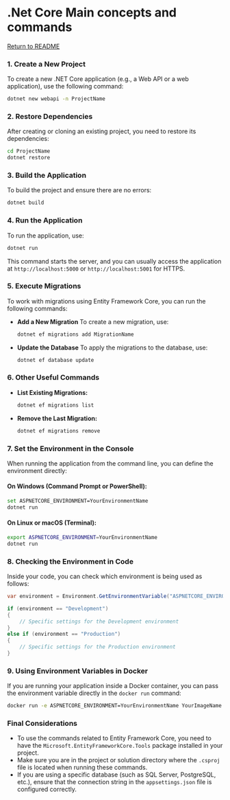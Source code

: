 # .Net Core Main concepts and commands

[Return to README](README.md)

### 1. **Create a New Project**
To create a new .NET Core application (e.g., a Web API or a web application), use the following command:

```bash
dotnet new webapi -n ProjectName
```

### 2. **Restore Dependencies**
After creating or cloning an existing project, you need to restore its dependencies:

```bash
cd ProjectName
dotnet restore
```

### 3. **Build the Application**
To build the project and ensure there are no errors:

```bash
dotnet build
```

### 4. **Run the Application**
To run the application, use:

```bash
dotnet run
```

This command starts the server, and you can usually access the application at `http://localhost:5000` or `http://localhost:5001` for HTTPS.

### 5. **Execute Migrations**
To work with migrations using Entity Framework Core, you can run the following commands:

- **Add a New Migration**
  To create a new migration, use:

  ```bash
  dotnet ef migrations add MigrationName
  ```

- **Update the Database**
  To apply the migrations to the database, use:

  ```bash
  dotnet ef database update
  ```

### 6. **Other Useful Commands**
- **List Existing Migrations:**
  ```bash
  dotnet ef migrations list
  ```

- **Remove the Last Migration:**
  ```bash
  dotnet ef migrations remove
  ```


### 7. **Set the Environment in the Console**

When running the application from the command line, you can define the environment directly:

#### On Windows (Command Prompt or PowerShell):
```bash
set ASPNETCORE_ENVIRONMENT=YourEnvironmentName
dotnet run
```

#### On Linux or macOS (Terminal):
```bash
export ASPNETCORE_ENVIRONMENT=YourEnvironmentName
dotnet run
```

### 8. **Checking the Environment in Code**

Inside your code, you can check which environment is being used as follows:

```csharp
var environment = Environment.GetEnvironmentVariable("ASPNETCORE_ENVIRONMENT");

if (environment == "Development")
{
    // Specific settings for the Development environment
}
else if (environment == "Production")
{
    // Specific settings for the Production environment
}
```

### 9. **Using Environment Variables in Docker**

If you are running your application inside a Docker container, you can pass the environment variable directly in the `docker run` command:

```bash
docker run -e ASPNETCORE_ENVIRONMENT=YourEnvironmentName YourImageName
```

### Final Considerations
- To use the commands related to Entity Framework Core, you need to have the `Microsoft.EntityFrameworkCore.Tools` package installed in your project.
- Make sure you are in the project or solution directory where the `.csproj` file is located when running these commands.
- If you are using a specific database (such as SQL Server, PostgreSQL, etc.), ensure that the connection string in the `appsettings.json` file is configured correctly.
